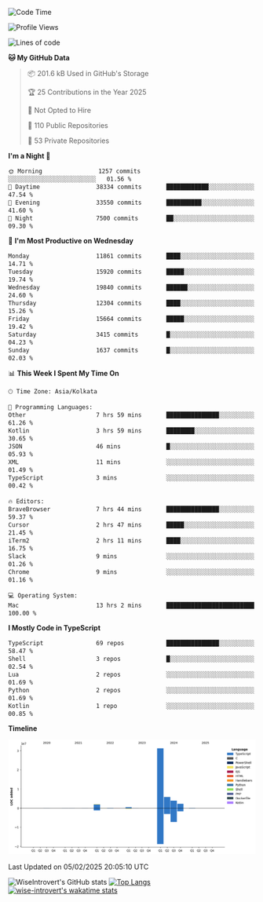 <!--START_SECTION:waka-->
![Code Time](http://img.shields.io/badge/Code%20Time-2%2C196%20hrs%2017%20mins-blue)

![Profile Views](http://img.shields.io/badge/Profile%20Views-0-blue)

![Lines of code](https://img.shields.io/badge/From%20Hello%20World%20I%27ve%20Written-46.3%20million%20lines%20of%20code-blue)

**🐱 My GitHub Data** 

> 📦 201.6 kB Used in GitHub's Storage 
 > 
> 🏆 25 Contributions in the Year 2025
 > 
> 🚫 Not Opted to Hire
 > 
> 📜 110 Public Repositories 
 > 
> 🔑 53 Private Repositories 
 > 
**I'm a Night 🦉** 

```text
🌞 Morning                1257 commits        ░░░░░░░░░░░░░░░░░░░░░░░░░   01.56 % 
🌆 Daytime                38334 commits       ████████████░░░░░░░░░░░░░   47.54 % 
🌃 Evening                33550 commits       ██████████░░░░░░░░░░░░░░░   41.60 % 
🌙 Night                  7500 commits        ██░░░░░░░░░░░░░░░░░░░░░░░   09.30 % 
```
📅 **I'm Most Productive on Wednesday** 

```text
Monday                   11861 commits       ████░░░░░░░░░░░░░░░░░░░░░   14.71 % 
Tuesday                  15920 commits       █████░░░░░░░░░░░░░░░░░░░░   19.74 % 
Wednesday                19840 commits       ██████░░░░░░░░░░░░░░░░░░░   24.60 % 
Thursday                 12304 commits       ████░░░░░░░░░░░░░░░░░░░░░   15.26 % 
Friday                   15664 commits       █████░░░░░░░░░░░░░░░░░░░░   19.42 % 
Saturday                 3415 commits        █░░░░░░░░░░░░░░░░░░░░░░░░   04.23 % 
Sunday                   1637 commits        █░░░░░░░░░░░░░░░░░░░░░░░░   02.03 % 
```


📊 **This Week I Spent My Time On** 

```text
🕑︎ Time Zone: Asia/Kolkata

💬 Programming Languages: 
Other                    7 hrs 59 mins       ███████████████░░░░░░░░░░   61.26 % 
Kotlin                   3 hrs 59 mins       ████████░░░░░░░░░░░░░░░░░   30.65 % 
JSON                     46 mins             █░░░░░░░░░░░░░░░░░░░░░░░░   05.93 % 
XML                      11 mins             ░░░░░░░░░░░░░░░░░░░░░░░░░   01.49 % 
TypeScript               3 mins              ░░░░░░░░░░░░░░░░░░░░░░░░░   00.42 % 

🔥 Editors: 
BraveBrowser             7 hrs 44 mins       ███████████████░░░░░░░░░░   59.37 % 
Cursor                   2 hrs 47 mins       █████░░░░░░░░░░░░░░░░░░░░   21.45 % 
iTerm2                   2 hrs 11 mins       ████░░░░░░░░░░░░░░░░░░░░░   16.75 % 
Slack                    9 mins              ░░░░░░░░░░░░░░░░░░░░░░░░░   01.26 % 
Chrome                   9 mins              ░░░░░░░░░░░░░░░░░░░░░░░░░   01.16 % 

💻 Operating System: 
Mac                      13 hrs 2 mins       █████████████████████████   100.00 % 
```

**I Mostly Code in TypeScript** 

```text
TypeScript               69 repos            ███████████████░░░░░░░░░░   58.47 % 
Shell                    3 repos             █░░░░░░░░░░░░░░░░░░░░░░░░   02.54 % 
Lua                      2 repos             ░░░░░░░░░░░░░░░░░░░░░░░░░   01.69 % 
Python                   2 repos             ░░░░░░░░░░░░░░░░░░░░░░░░░   01.69 % 
Kotlin                   1 repo              ░░░░░░░░░░░░░░░░░░░░░░░░░   00.85 % 
```



**Timeline**

![Lines of Code chart](https://raw.githubusercontent.com/wise-introvert/wise-introvert/master/assets/bar_graph.png)


 Last Updated on 05/02/2025 20:05:10 UTC
<!--END_SECTION:waka-->

![WiseIntrovert's GitHub stats](https://github-readme-stats.vercel.app/api?username=wise-introvert&count_private=true&show_icons=true)
[![Top Langs](https://github-readme-stats.vercel.app/api/top-langs/?username=wise-introvert&langs_count=10)](https://github.com/anuraghazra/github-readme-stats)
[![wise-introvert's wakatime stats](https://github-readme-stats.vercel.app/api/wakatime?username=wiseintrovert)](https://github.com/anuraghazra/github-readme-stats)
